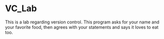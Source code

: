 # VC_Lab
This is a lab regarding version control.
This program  asks for your name and your favorite food, then agrees with your statements and says it loves to eat too. 
